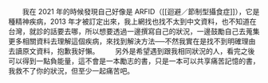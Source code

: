 　　我在 2021 年的時候發現自己好像是 ARFID（[[迴避／節制型攝食症]]），它是種精神疾病，2013 年才被訂定出來，我上網找也找不太到中文資料，也不知道在台灣，就診的話要去哪，所以想要透過一邊撰寫自己的狀況，一邊鼓勵自己去蒐集更多相關資料去理解這個疾病，來找到解決方法──不然我實在是找不到明確理由去讀原文資料，抱歉我好懶。
　　另外是希望遇到跟我相同狀況的人，看完之後可以得到一點負能量，這不會是一本勵志的書，只是一本可以共享痛苦記憶的書，我救不了你的狀況，但至少一起痛苦吧。
	